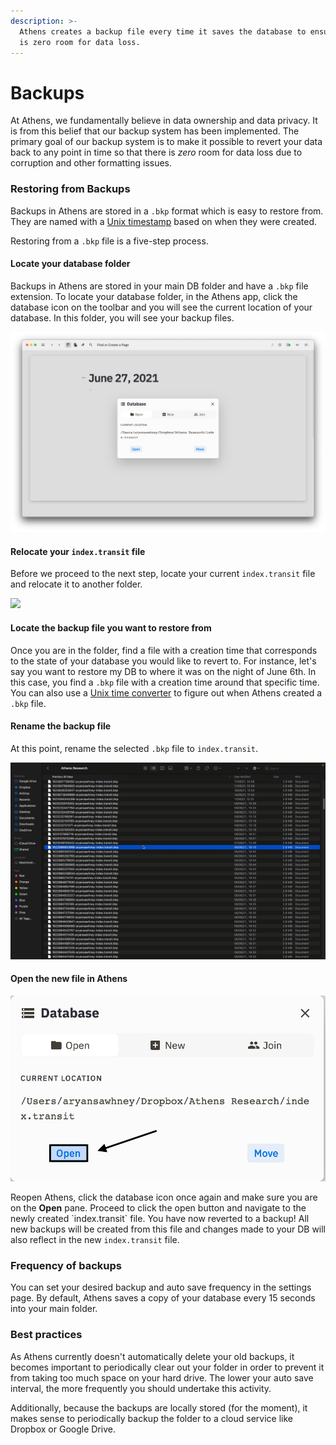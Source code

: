 ```yaml
---
description: >-
  Athens creates a backup file every time it saves the database to ensure there
  is zero room for data loss.
---
```


# Backups

At Athens, we fundamentally believe in data ownership and data privacy. It is from this belief that our backup system has been implemented. The primary goal of our backup system is to make it possible to revert your data back to any point in time so that there is _zero_ room for data loss due to corruption and other formatting issues.

### Restoring from Backups

Backups in Athens are stored in a `.bkp` format which is easy to restore from. They are named with a [Unix timestamp](https://en.wikipedia.org/wiki/Unix_time) based on when they were created.

Restoring from a `.bkp` file is a five-step process.

#### Locate your database folder

Backups in Athens are stored in your main DB folder and have a `.bkp` file extension. To locate your database folder, in the Athens app, click the database icon on the toolbar and you will see the current location of your database. In this folder, you will see your backup files.

![](../../../.gitbook/assets/image%20%284%29.png)

#### Relocate your `index.transit` file

Before we proceed to the next step, locate your current `index.transit` file and relocate it to another folder.

![](../../../.gitbook/assets/123552515-160cc780-d794-11eb-961d-8c277b3f632e%20%281%29%20%281%29.gif)

#### Locate the backup file you want to restore from

Once you are in the folder, find a file with a creation time that corresponds to the state of your database you would like to revert to. For instance, let's say you want to restore my DB to where it was on the night of June 6th. In this case, you find a `.bkp` file with a creation time around that specific time. You can also use a [Unix time converter](https://time.is/Unix_time_converter) to figure out when Athens created a `.bkp` file.

#### Rename the backup file

At this point, rename the selected `.bkp` file to `index.transit`.

![](../../../.gitbook/assets/123552503-0ab99c00-d794-11eb-938a-14fe80200184.gif)

#### Open the new file in Athens

![](../../../.gitbook/assets/image%20%285%29.png)

Reopen Athens, click the database icon once again and make sure you are on the **Open** pane. Proceed to click the open button and navigate to the newly created \`index.transit\` file. You have now reverted to a backup! All new backups will be created from this file and changes made to your DB will also reflect in the new `index.transit` file.

### Frequency of backups

You can set your desired backup and auto save frequency in the settings page. By default, Athens saves a copy of your database every 15 seconds into your main folder.

### Best practices

As Athens currently doesn't automatically delete your old backups, it becomes important to periodically clear out your folder in order to prevent it from taking too much space on your hard drive. The lower your auto save interval, the more frequently you should undertake this activity.

Additionally, because the backups are locally stored \(for the moment\), it makes sense to periodically backup the folder to a cloud service like Dropbox or Google Drive.

